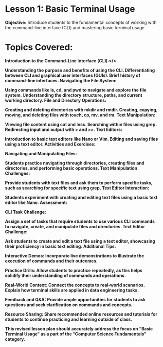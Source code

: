 # Lesson 1: Basic Terminal Usage

<b>Objective:</b> Introduce students to the fundamental concepts of working with the command-line interface (CLI) and mastering basic terminal usage.

# Topics Covered:

<b>Introduction to the Command-Line Interface (CLI):</></p>

Understanding the purpose and benefits of using the CLI.
Differentiating between CLI and graphical user interfaces (GUIs).
Brief history of command-line interfaces.
Navigating the File System:

Using commands like ls, cd, and pwd to navigate and explore the file system.
Understanding the directory structure, paths, and current working directory.
File and Directory Operations:

Creating and deleting directories with mkdir and rmdir.
Creating, copying, moving, and deleting files with touch, cp, mv, and rm.
Text Manipulation:

Viewing file content using cat and less.
Searching within files using grep.
Redirecting input and output with > and >>.
Text Editors:

Introduction to basic text editors like Nano or Vim.
Editing and saving files using a text editor.
Activities and Exercises:

Navigating and Manipulating Files:

Students practice navigating through directories, creating files and directories, and performing basic operations.
Text Manipulation Challenges:

Provide students with text files and ask them to perform specific tasks, such as searching for specific text using grep.
Text Editor Interaction:

Students experiment with creating and editing text files using a basic text editor like Nano.
Assessment:

CLI Task Challenge:

Assign a set of tasks that require students to use various CLI commands to navigate, create, and manipulate files and directories.
Text Editor Challenge:

Ask students to create and edit a text file using a text editor, showcasing their proficiency in basic text editing.
Additional Tips:

Interactive Demos: Incorporate live demonstrations to illustrate the execution of commands and their outcomes.

Practice Drills: Allow students to practice repeatedly, as this helps solidify their understanding of commands and operations.

Real-World Context: Connect the concepts to real-world scenarios. Explain how terminal skills are applied in data engineering tasks.

Feedback and Q&A: Provide ample opportunities for students to ask questions and seek clarification on commands and concepts.

Resource Sharing: Share recommended online resources and tutorials for students to continue practicing and learning outside of class.

This revised lesson plan should accurately address the focus on "Basic Terminal Usage" as a part of the "Computer Science Fundamentals" category.
